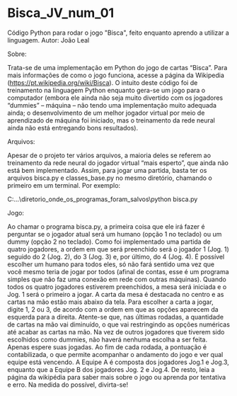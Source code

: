 # Bisca_JV_num_01
Código Python para rodar o jogo "Bisca", feito enquanto aprendo a utilizar a linguagem.
Autor: João Leal

Sobre:

Trata-se de uma implementação em Python do jogo de cartas “Bisca”. Para mais informações de como o jogo funciona, acesse a página da Wikipedia (https://pt.wikipedia.org/wiki/Bisca).
O intuito deste código foi de treinamento na linguagem Python enquanto gera-se um jogo para o computador 
(embora ele ainda não seja muito divertido com os jogadores “dummies” – máquina – não tendo uma implementação muito adequada ainda;
o desenvolvimento de um melhor jogador virtual por meio de aprendizado de máquina foi iniciado, mas o treinamento da rede neural ainda não está entregando bons resultados).

Arquivos:

Apesar de o projeto ter vários arquivos, a maioria deles se referem ao treinamento da rede neural do jogador virtual “mais esperto”, que ainda não está bem implementado. 
Assim, para jogar uma partida, basta ter os arquivos bisca.py e classes_base.py no mesmo diretório, chamando o primeiro em um terminal. Por exemplo:

C:\...\diretorio_onde_os_programas_foram_salvos\python bisca.py

Jogo:

Ao chamar o programa bisca.py, a primeira coisa que ele irá fazer é perguntar se o jogador atual será um humano (opção 1 no teclado) ou um dummy (opção 2 no teclado). 
Como foi implementado uma partida de quatro jogadores, a ordem em que será preenchido será o jogador 1 (Jog. 1) seguido do 2 (Jog. 2), do 3 (Jog. 3) e, por último, do 4 (Jog. 4).
É possível escolher um humano para todos eles, só não fará sentido uma vez que você mesmo teria de jogar por todos (afinal de contas, esse é um programa simples que não faz
uma conexão em rede com outras máquinas).
Quando todos os quatro jogadores estiverem preenchidos, a mesa será iniciada e o Jog. 1 será o primeiro a jogar. A carta da mesa é destacada no centro e as cartas na mão
estão mais abaixo da tela. Para escolher a carta a jogar, digite 1, 2 ou 3, de acordo com a ordem em que as opções aparecem da esquerda para a direita. 
Atente-se que, nas últimas rodadas, a quantidade de cartas na mão vai diminuído, o que vai restringindo as opções numéricas até acabar as cartas na mão.
Na vez de outros jogadores que tiverem sido escolhidos como dummies, não haverá nenhuma escolha a ser feita. Apenas espere suas jogadas.
Ao fim de cada rodada, a pontuação é contabilizada, o que permite acompanhar o andamento do jogo e ver qual equipe está vencendo. A Equipe A é composta dos 
jogadores Jog.1 e Jog.3, enquanto que a Equipe B dos jogadores Jog. 2 e Jog.4.
De resto, leia a página da wikipédia para saber mais sobre o jogo ou aprenda por tentativa e erro. Na medida do possível, divirta-se!

